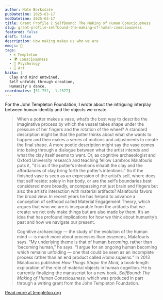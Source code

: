 ```yaml
---
author: Nate Barksdale
pubDatetime: 2025-03-17
modDatetime: 2025-03-17
title: Grant Profile | SelfBound: The Making of Human Consciousness
slug: grant-profile-selfbound-the-making-of-human-consciousness
featured: false
draft: false
description: How making makes us who we are
emoji: 🧠
tags:
  - 🌀 Templeton
  - 🌍 Consciousness
  - 🧠 Psychology
  - 🎨 Art
haiku: |
  Clay and mind entwined,  
  Self unfolds through creation,  
  Humanity's dance.
coordinates: [51.752, -1.2577]
---
```


For the John Templeton Foundation, I wrote about the intriguing interplay between human identity and the objects we create.

> When a potter makes a vase, what’s the best way to describe the imaginative process by which the vessel takes shape under the pressure of her fingers and the rotation of the wheel? A standard description might be that the potter thinks about what she wants to happen and then makes a series of motions and adjustments to create the final shape. A more poetic description might say the vase comes into being through a dialogue between what the artist intends and what the clay itself seems to want. Or, as cognitive archaeologist and Oxford University research and teaching fellow Lambros Malafouris puts it, “it is as if the potter’s intentions inhabit the clay and the affordances of clay bring forth the potter’s intentions.” So if the finished vase is seen as an expression of the artist’s self, where does that self reside: solely in her body, or are the self’s boundaries best considered more broadly, encompassing not just brain and fingers but also the artist’s interaction with material artifacts? Malafouris favors the broad view. In recent years he has helped to advance a conception of selfhood called Material Engagement Theory, which argues that who we are is inseparable from the artifacts that we create: we not only make things but are also made by them. It’s an idea that has profound implications for how we think about humanity’s past and how we navigate our present.
>
> Cognitive archaeology — the study of the evolution of the human mind — is much more about processes than essences, Malafouris says. “My underlying theme is that of human *becoming,* rather than ‘becoming human,” he says. “I argue for an ongoing human becoming which remains unfolding — one that could be seen as an incomplete process rather than an end product called *Homo sapiens.*” In 2013 Malafouros published *How Things Shape the Mind,* a book-length exploration of the role of material objects in human cognition. He is currently finalizing the manuscript for a new book, *SelfBound: The Making of Human Consciousness,* which was produced in part through a writing grant from the John Templeton Foundation.

[Read more at templeton.org](https://www.templeton.org/grant/selfbound-the-making-of-human-consciousness)
